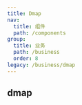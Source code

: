 ```yaml
---
title: Dmap
nav:
  title: 组件
  path: /components
group:
  title: 业务
  path: /business
  order: 8
legacy: /business/dmap
---
```


## dmap

